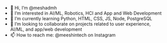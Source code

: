 - 👋 Hi, I’m @meshadmh
- 👀 I’m interested in AI/ML, Robotics, HCI and App and Web Development
- 🌱 I’m currently learning Python, HTML, CSS, JS, Node, PostgreSQL
- 💞️ I’m looking to collaborate on projects related to user experience, AI/ML, and app/web development 
- 📫 How to reach me: @meeshintech on Instagram

<!---
meshadmh/meshadmh is a ✨ special ✨ repository because its `README.md` (this file) appears on your GitHub profile.
You can click the Preview link to take a look at your changes.
--->
